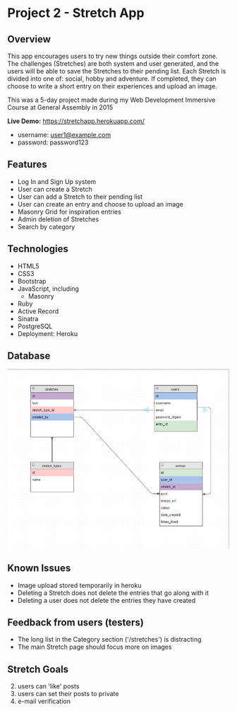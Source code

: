 # Project 2 - Stretch App

## Overview

This app encourages users to try new things outside their comfort zone. The challenges (Stretches) are both system and user generated, and the users will be able to save the Stretches to their pending list. Each Stretch is divided into one of: social, hobby and adventure. If completed, they can choose to write a short entry on their experiences and upload an image.

This was a 5-day project made during my Web Development Immersive Course at General Assembly in 2015

<b>Live Demo:</b> https://stretchapp.herokuapp.com/
+ username: user1@example.com
+ password: password123

## Features

+ Log In and Sign Up system
+ User can create a Stretch
+ User can add a Stretch to their pending list
+ User can create an entry and choose to upload an image 
+ Masonry Grid for inspiration entries
+ Admin deletion of Stretches
+ Search by category

## Technologies


+ HTML5
+ CSS3
+ Bootstrap
+ JavaScript, including
  - Masonry
+ Ruby
+ Active Record
+ Sinatra
+ PostgreSQL
+ Deployment: Heroku

## Database

![alt text](public/images/project2-database.PNG?raw=true)

## Known Issues

+ Image upload stored temporarily in heroku
+ Deleting a Stretch does not delete the entries that go along with it
+ Deleting a user does not delete the entries they have created

## Feedback from users (testers)
+ The long list in the Category section ('/stretches') is distracting
+ The main Stretch page should focus more on images

## Stretch Goals
2. users can 'like' posts
2. users can set their posts to private
3. e-mail verification

